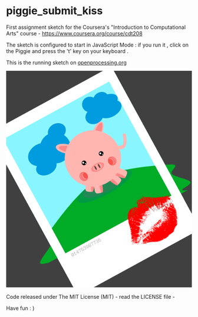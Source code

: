 piggie_submit_kiss
==================

First assignment sketch for the Coursera's "Introduction to Computational Arts" course - https://www.coursera.org/course/cdt208

The sketch is configured to start in JavaScript Mode : if you run it , click on the Piggie and press the 't' key
on your keyboard .

This is the running sketch on [openprocessing.org](http://www.openprocessing.org/sketch/109747 "Piggie")

![screenshot](/screenshot_4281.png "Piggie Screenshot")

Code released under The MIT License (MIT) - read the LICENSE file -

Have fun : )